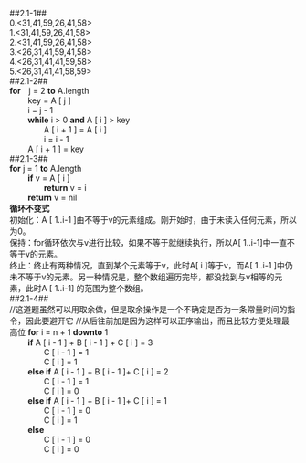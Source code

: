 ##2.1-1##<br/>
0.<31,41,59,26,41,58><br/>
1.<31,41,59,26,41,58><br/>
2.<31,41,59,26,41,58><br/>
3.<26,31,41,59,41,58><br/>
4.<26,31,41,41,59,58><br/>
5.<26,31,41,41,58,59><br/>
##2.1-2##<br/>
**for**&emsp;j = 2 **to** A.length<br/>
&emsp;&emsp; key = A [ j ]<br/>
&emsp;&emsp; i = j - 1<br/>
&emsp;&emsp; **while** i > 0 **and** A [ i ] > key<br/>
&emsp;&emsp;&emsp;&emsp; A [ i + 1 ] = A [ i ]<br/>
&emsp;&emsp;&emsp;&emsp; i = i - 1<br/>
&emsp;&emsp; A [ i + 1 ] = key <br/>
##2.1-3##<br/>
**for** j = 1 **to** A.length<br>
&emsp;&emsp; **if** v = A [ i ]<br/>
&emsp;&emsp;&emsp;&emsp; **return** v =  i <br/>
&emsp;&emsp; **return** v = nil <br/>
**循环不变式**<br/>
初始化：A [ 1..i-1 ]由不等于v的元素组成。刚开始时，由于未读入任何元素，所以为0。<br/>
保持：for循环依次与v进行比较，如果不等于就继续执行，所以A[ 1..i-1]中一直不等于v的元素。<br/>
终止：终止有两种情况，直到某个元素等于v，此时A[ i ]等于v，而A[ 1..i-1 ]中仍未不等于v的元素。另一种情况是，整个数组遍历完毕，都没找到与v相等的元素，此时A [ 1..i-1] 的范围为整个数组。<br/>
##2.1-4##<br/>
//这道题虽然可以用取余做，但是取余操作是一个不确定是否为一条常量时间的指令，因此要避开它
//从后往前加是因为这样可以正序输出，而且比较方便处理最高位
**for** i = n + 1 **downto** 1<br/>
&emsp;&emsp; **if** A [ i - 1 ] + B [ i - 1 ] + C [ i ] = 3 <br/>
&emsp;&emsp;&emsp;&emsp; C [ i - 1 ] = 1<br/>
&emsp;&emsp;&emsp;&emsp; C [ i ] = 1 <br/>
&emsp;&emsp; **else if** A [ i - 1 ] + B [ i - 1 ]+ C [ i ] = 2 <br/>
&emsp;&emsp;&emsp;&emsp; C [ i - 1 ] = 1<br/>
&emsp;&emsp;&emsp;&emsp; C [ i ] = 0 <br/>
&emsp;&emsp; **else if** A [ i - 1 ] + B [ i - 1 ]+ C [ i ] = 1 <br/>
&emsp;&emsp;&emsp;&emsp; C [ i - 1 ] = 0<br/>
&emsp;&emsp;&emsp;&emsp; C [ i ] = 1 <br/>
&emsp;&emsp; **else** <br/>
&emsp;&emsp;&emsp;&emsp; C [ i - 1 ] = 0<br/>
&emsp;&emsp;&emsp;&emsp; C [ i ] = 0 <br/>
